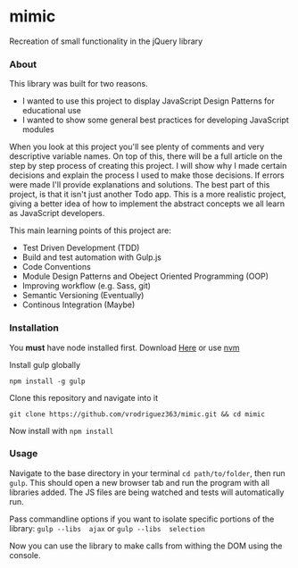 # mimic
Recreation of small functionality in the jQuery library

### About
This library was built for two reasons.
* I wanted to use this project to display JavaScript Design Patterns for educational use
* I wanted to show some general best practices for developing JavaScript modules

When you look at this project you'll see plenty of comments and very descriptive variable names. On top of this, there will be a full article on the step by step process of creating this project. I will show why I made certain decisions and explain the process I used to make those decisions. If errors were made I'll provide explanations and solutions. The best part of this project, is that it isn't just another Todo app. This is a more realistic project, giving a better idea of how to implement the abstract concepts we all learn as JavaScript developers. 

This main learning points of this project are:
* Test Driven Development (TDD)
* Build and test automation with Gulp.js
* Code Conventions
* Module Design Patterns and Obeject Oriented Programming (OOP)
* Improving workflow (e.g. Sass, git)
* Semantic Versioning (Eventually)
* Continous Integration (Maybe)


### Installation

You **must** have node installed first. Download [Here](https://nodejs.org/) or use [nvm](https://github.com/creationix/nvm)

Install gulp globally
```
npm install -g gulp
```

Clone this repository and navigate into it 
``` 
git clone https://github.com/vrodriguez363/mimic.git && cd mimic
```

Now install with ` npm install `

### Usage

Navigate to the base directory in your terminal ` cd path/to/folder `, then run ` gulp `. This should open a new browser tab and run the program with all libraries added. The JS files are being watched and tests will automatically run.

Pass commandline options if you want to isolate specific portions of the library: ` gulp --libs  ajax ` or ` gulp --libs  selection `

Now you can use the library to make calls from withing the DOM using the console.
